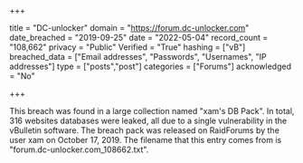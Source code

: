 +++

title = "DC-unlocker"
domain = "https://forum.dc-unlocker.com"
date_breached = "2019-09-25"
date = "2022-05-04"
record_count = "108,662"
privacy = "Public"
Verified = "True"
hashing = ["vB"]
breached_data = ["Email addresses", "Passwords", "Usernames", "IP addresses"]
type = ["posts","post"]
categories = ["Forums"]
acknowledged = "No"


+++


This breach was found in a large collection named "xam's DB Pack". In total, 316 websites databases were leaked, all due to a single vulnerability in the vBulletin software. The breach pack was released on RaidForums by the user xam on October 17, 2019. The filename that this entry comes from is "forum.dc-unlocker.com_108662.txt".

